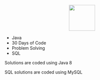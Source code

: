<p align="center">
    <a href="https://www.hackerrank.com/szpytma">
        <img height=85 src="https://i0.wp.com/gradsingames.com/wp-content/uploads/2016/05/856771_668224053197841_1943699009_o.png">
    </a>
</p>

* Java
* 30 Days of Code
* Problem Solving
* SQL


Solutions are coded using Java 8

SQL solutions are coded using MySQL
